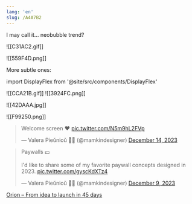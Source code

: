 ```yaml
---
lang: 'en'
slug: /A4A7B2
---
```


I may call it... neobubble trend?

![[C31AC2.gif]]

![[559F4D.png]]

More subtle ones:

import DisplayFlex from '@site/src/components/DisplayFlex'

<DisplayFlex>

![[CCA21B.gif]]
![[3924FC.png]]

</DisplayFlex>

![[42DAAA.jpg]]

![[F99250.png]]

<blockquote class="twitter-tweet"><p lang="en" dir="ltr">Welcome screen ❤ <a href="https://t.co/N5m9hL2FVp">pic.twitter.com/N5m9hL2FVp</a></p>&mdash; Valera Pieŭnioŭ 💙💛 (@mamkindesigner) <a href="https://twitter.com/mamkindesigner/status/1735223233375526958?ref_src=twsrc%5Etfw">December 14, 2023</a></blockquote>

<blockquote class="twitter-tweet"><p lang="en" dir="ltr">Paywalls 💵<br/><br/>I&#39;d like to share some of my favorite paywall concepts designed in 2023. <a href="https://t.co/gyscKdXTz4">pic.twitter.com/gyscKdXTz4</a></p>&mdash; Valera Pieŭnioŭ 💙💛 (@mamkindesigner) <a href="https://twitter.com/mamkindesigner/status/1733454088183193612?ref_src=twsrc%5Etfw">December 9, 2023</a></blockquote>

[Orion – From idea to launch in 45 days](https://www.lux.camera/orion-from-idea-to-launch-in-45-days/)
